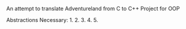 An attempt to translate Adventureland from C to C++
Project for OOP

Abstractions Necessary:
1.
2.
3.
4.
5.
